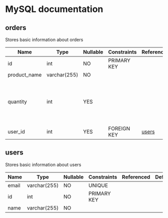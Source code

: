 # MySQL documentation

## orders

Stores basic information about orders

| Name | Type | Nullable | Constraints | Referenced | Default | Extra | Comment |
| ---- | ---- | ---- | ---- | ---- | ---- | ---- | ---- |
| id | int | NO | PRIMARY KEY |  |  | auto_increment |  |
| product_name | varchar(255) | NO |  |  |  |  |  |
| quantity | int | YES |  |  | 1 |  | Quantity of the product being ordered, defaults to 1 |
| user_id | int | YES | FOREIGN KEY | [users](#users) |  |  |  |

## users

Stores basic information about users

| Name | Type | Nullable | Constraints | Referenced | Default | Extra | Comment |
| ---- | ---- | ---- | ---- | ---- | ---- | ---- | ---- |
| email | varchar(255) | NO | UNIQUE |  |  |  |  |
| id | int | NO | PRIMARY KEY |  |  | auto_increment |  |
| name | varchar(255) | NO |  |  |  |  |  |
